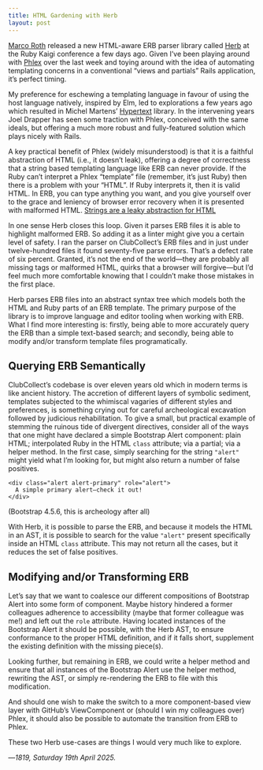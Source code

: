 ```yaml
---
title: HTML Gardening with Herb
layout: post
---
```


[Marco Roth][1] released a new HTML-aware ERB parser library called [Herb][2] at the Ruby Kaigi conference a few days ago. Given I’ve been playing around with [Phlex][3] over the last week and toying around with the idea of automating templating concerns in a conventional “views and partials” Rails application, it’s perfect timing.

My preference for eschewing a templating language in favour of using the host language natively, inspired by Elm, led to explorations a few years ago which resulted in Michel Martens’ [Hypertext][4] library. In the intervening years Joel Drapper has seen some traction with Phlex, conceived with the same ideals, but offering a much more robust and fully-featured solution which plays nicely with Rails.

A key practical benefit of Phlex (widely misunderstood) is that it is a faithful abstraction of HTML (i.e., it doesn’t leak), offering a degree of correctness that a string based templating language like ERB can never provide. If the Ruby can’t interpret a Phlex “template” file (remember, it’s just Ruby) then there is a problem with your “HTML”. If Ruby interprets it, then it is valid HTML. In ERB, you can type anything you want, and you give yourself over to the grace and leniency of browser error recovery when it is presented with malformed HTML. [Strings are a leaky abstraction for HTML][5]

In one sense Herb closes this loop. Given it parses ERB files it is able to highlight malformed ERB. So adding it as a linter might give you a certain level of safety. I ran the parser on ClubCollect’s ERB files and in just under twelve-hundred files it found seventy-five parse errors. That’s a defect rate of six percent. Granted, it’s not the end of the world—they are probably all missing tags or malformed HTML, quirks that a browser will forgive—but I’d feel much more comfortable knowing that I couldn’t make those mistakes in the first place.

Herb parses ERB files into an abstract syntax tree which models both the HTML and Ruby parts of an ERB template. The primary purpose of the library is to improve language and editor tooling when working with ERB. What I find more interesting is: firstly, being able to more accurately query the ERB than a simple text-based search; and secondly, being able to modify and/or transform template files programatically.

## Querying ERB Semantically

ClubCollect’s codebase is over eleven years old which in modern terms is like ancient history. The accretion of different layers of symbolic sediment, templates subjected to the whimiscal vagaries of different styles and preferences, is something crying out for careful archeological excavation followed by judicious rehabilitation. To give a small, but practical example of stemming the ruinous tide of divergent directives, consider all of the ways that one might have declared a simple Bootstrap Alert component: plain HTML; interpolated Ruby in the HTML `class` attribute; via a partial; via a helper method. In the first case, simply searching for the string `"alert"` might yield what I’m looking for, but might also return a number of false positives.

```
<div class="alert alert-primary" role="alert">
  A simple primary alert—check it out!
</div>
```
(Bootstrap 4.5.6, this is archeology after all)

With Herb, it is possible to parse the ERB, and because it models the HTML in an AST, it is possible to search for the value `"alert"` present specifically inside an HTML `class` attribute. This may not return all the cases, but it reduces the set of false positives.

## Modifying and/or Transforming ERB

Let’s say that we want to coalesce our different compositions of Bootstrap Alert into some form of component. Maybe history hindered a former colleagues adherence to accessibility (maybe that former colleague was me!) and left out the `role` attribute. Having located instances of the Bootstrap Alert it should be possible, with the Herb AST, to ensure conformance to the proper HTML definition, and if it falls short, supplement the existing definition with the missing piece(s).

Looking further, but remaining in ERB, we could write a helper method and ensure that all instances of the Bootstrap Alert use the helper method, rewriting the AST, or simply re-rendering the ERB to file with this modification.

And should one wish to make the switch to a more component-based view layer with GitHub’s ViewComponent or (should I win my colleagues over) Phlex, it should also be possible to automate the transition from ERB to Phlex.

These two Herb use-cases are things I would very much like to explore.

—*1819, Saturday 19th April 2025.*

[1]: https://marcoroth.dev
[2]: https://herb-tools.dev
[3]: https://www.phlex.fun
[4]: https://github.com/soveran/hypertext
[5]: https://joel.drapper.me/leaky-strings/
